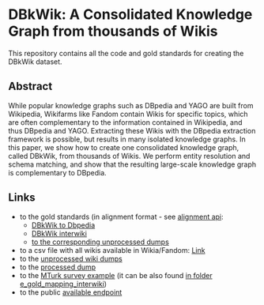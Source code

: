 # DBkWik: A Consolidated Knowledge Graph from thousands of Wikis

This repository contains all the code and gold standards for creating the DBkWik dataset.

## Abstract
While popular knowledge graphs such as DBpedia and YAGO are built from Wikipedia, Wikifarms like Fandom contain Wikis for specific topics, which are often complementary to the information contained in Wikipedia, and thus DBpedia and YAGO. Extracting these Wikis with the DBpedia extraction framework is possible, but results in many isolated knowledge graphs. In this paper, we show how to create one consolidated knowledge graph, called DBkWik, from thousands of Wikis. We perform entity resolution and schema matching, and show that the
resulting large-scale knowledge graph is complementary to DBpedia.

## Links

- to the gold standards (in alignment format - see [alignment api](http://alignapi.gforge.inria.fr/format.html):
  - [DBkWik to Dbpedia](https://github.com/sven-h/dbkwik/tree/master/f_gold_mapping_dbpedia/gold)
  - [DBkWik interwiki](https://github.com/sven-h/dbkwik/tree/master/e_gold_mapping_interwiki/gold)
  - [to the corresponding unprocessed dumps](http://data.dws.informatik.uni-mannheim.de/dbkwik/KGs_for_gold_standard.tar.gz)
- to a csv file with all wikis available in Wikia/Fandom: [Link](http://data.dws.informatik.uni-mannheim.de/dbkwik/2018-03-fandom_statistics.csv)
- to the [unprocessed wiki dumps](http://data.dws.informatik.uni-mannheim.de/dbkwik/dbkwik-v1.0.tar.gz)
- to the [processed dump](http://data.dws.informatik.uni-mannheim.de/dbkwik/dbkwik_fusion-v1.0.tar.gz)
- to the [MTurk survey example](http://htmlpreview.github.io/?https://github.com/sven-h/dbkwik/blob/master/e_gold_mapping_interwiki/mTurk_Mapping_example.html) (it can be also found [in folder e_gold_mapping_interwiki](https://github.com/sven-h/dbkwik/tree/master/e_gold_mapping_interwiki))
- to the public [available endpoint](http://dbkwik.webdatacommons.org)
